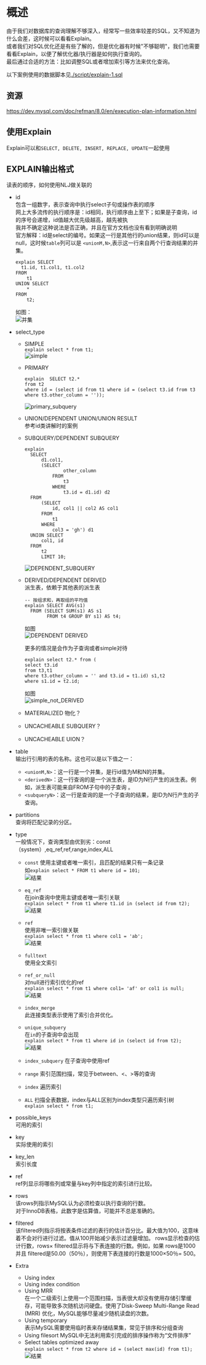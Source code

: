 # 概述

由于我们对数据库的查询理解不够深入，经常写一些效率较差的SQL，又不知道为什么会差，这时候可以看看Explain。  
或者我们对SQL优化还是有些了解的，但是优化器有时候"不够聪明"，我们也需要看看Explain，以便了解优化器/执行器是如何执行查询的。  
最后通过合适的方法：比如调整SQL或者增加索引等方法来优化查询。  

以下案例使用的数据脚本见[./script/explain-1.sql](./script/explain-1.sql)

## 资源

https://dev.mysql.com/doc/refman/8.0/en/execution-plan-information.html  

## 使用Explain

Explain可以和`SELECT, DELETE, INSERT, REPLACE, UPDATE`一起使用

## EXPLAIN输出格式

读表的顺序，如何使用NLJ做关联的

- id  
  包含一组数字，表示查询中执行select子句或操作表的顺序  
  网上大多流传的执行顺序是：id相同，执行顺序由上至下；如果是子查询，id的序号会递增，id值越大优先级越高，越先被执  
  我并不确定这种说法是否正确，并且在官方文档也没有看到明确说明  
  官方解释：id是select的编号。如果这一行是其他行的union结果，则id可以是null，这时候`table`列可以是 `<unionM,N>`,表示这一行来自两个行查询结果的并集。  

  ```{}
  explain SELECT
    t1.id, t1.col1, t1.col2
  FROM
      t1
  UNION SELECT
      *
  FROM
      t2;
  ```

  如图：  
  ![并集](./imgs/union_01.png)  

- select_type  
  - SIMPLE  
    `explain select * from t1;`  
    ![simple](./imgs/simple.png)  
  - PRIMARY  

    ```{}
    explain  SELECT t2.*
    from t2
    where id = (select id from t1 where id = (select t3.id from t3 where t3.other_column = ''));
    ```

    ![primary_subquery](./imgs/primary_subquery.png)  

  - UNION/DEPENDENT UNION/UNION RESULT  
    参考id类讲解时的案例

  - SUBQUERY/DEPENDENT SUBQUERY  

    ```{}
    explain
      SELECT
          d1.col1,
          (SELECT
                  other_column
              FROM
                  t3
              WHERE
                  t3.id = d1.id) d2
      FROM
          (SELECT
              id, col1 || col2 AS col1
          FROM
              t1
          WHERE
              col3 = 'gh') d1
      UNION SELECT
          col1, id
      FROM
          t2
          LIMIT 10;
    ```

    ![DEPENDENT_SUBQUERY](./imgs/DEPENDENT_SUBQUERY.png)

  - DERIVED/DEPENDENT DERIVED  
    派生表，依赖于其他表的派生表  

    ```{sql}
    -- 按组求和，再取组的平均值
    explain SELECT AVG(s1)
      FROM (SELECT SUM(s1) AS s1
            FROM t4 GROUP BY s1) AS t4;
    ```

    如图  
    ![DEPENDENT DERIVED](./imgs/DEPENDENT_DERIVED.png)

    更多的情况是会作为子查询或者simple对待

    ```{}
    explain select t2.* from (
    select t3.id
    from t3,t1
    where t3.other_column = '' and t3.id = t1.id) s1,t2
    where s1.id = t2.id;
    ```

    如图  
    ![simple_not_DERIVED](./imgs/simple_not_DERIVED.png)

  - MATERIALIZED 物化？  
  - UNCACHEABLE SUBQUERY？  
  - UNCACHEABLE UION？  

- table  
  输出行引用的表的名称。这也可以是以下值之一：  
  - `<unionM,N>`：这一行是一个并集，是行id值为M和N的并集。
  - `<derivedN>`：这一行查询的是一个派生表，是ID为N行产生的派生表。例如，派生表可能来自FROM子句中的子查询 。
  - `<subqueryN>`：这一行是查询的是一个子查询的结果，是ID为N行产生的子查询。

- partitions  
  查询将匹配记录的分区。  
  
- type  
  一般情况下，查询类型由优到劣：const（system）,eq_ref,ref,range,index,ALL
  - `const` 使用主键或者唯一索引，且匹配的结果只有一条记录  
    如`explain select * FROM t1 where id = 101;`  
    ![结果](./imgs/QQ20190314-165933@2x.png)  
  - `eq_ref`  
    在join查询中使用主键或者唯一索引关联  
    `explain select * from t1 where t1.id in (select id from t2);`  
    ![结果](./imgs/QQ20190314-171934@2x.png)
  - `ref`  
    使用非唯一索引做关联  
    `explain select * from t1 where col1 = 'ab';`  
    ![结果](./imgs/ref.png)
  - `fulltext`  
    使用全文索引  
  - `ref_or_null`  
    对null进行索引优化的ref  
    `explain select * from t1 where col1= 'af' or col1 is null;`
    ![结果](./imgs/ref_or_null.png)

  - `index_merge`  
    此连接类型表示使用了索引合并优化。

  - `unique_subquery`  
    在`in`的子查询中会出现  
    `explain select * from t1 where id in (select id from t2);`  
    ![结果](./imgs/unique_subquery.png)

  - `index_subquery` 在子查询中使用ref  

  - `range` 索引范围扫描，常见于between、<、>等的查询  

  - `index` 遍历索引  

  - `ALL` 扫描全表数据，index与ALL区别为index类型只遍历索引树  
    `explain select * from t1;`

- possible_keys  
  可用的索引

- key  
  实际使用的索引

- key_len  
  索引长度

- ref  
  ref列显示将哪些列或常量与key列中指定的索引进行比较。
- rows  
  该rows列指示MySQL认为必须检查以执行查询的行数。  
  对于InnoDB表格，此数字是估算值，可能并不总是准确的。  

- filtered  
  该filtered列指示将按表条件过滤的表行的估计百分比。最大值为100，这意味着不会对行进行过滤。值从100开始减少表示过滤量增加。 rows显示检查的估计行数，rows× filtered显示将与下表连接的行数。例如，如果 rows是1000并且 filtered是50.00（50％），则使用下表连接的行数是1000×50％= 500。

- Extra  
  - Using index  
  - Using index condition  
  - Using MRR  
    在一个二级索引上使用一个范围扫描，当表很大却没有使用存储引擎缓存，可能导致多次随机访问硬盘。使用了Disk-Sweep Multi-Range Read (MRR) 优化，MySQL能够尽量减少随机读盘的次数。
  - Using temporary  
    表示MySQL需要使用临时表来存储结果集，常见于排序和分组查询  
  - Using filesort
    MySQL中无法利用索引完成的排序操作称为“文件排序”  
  - Select tables optimized away  
    `explain select * from t2 where id = (select max(id) from t1);`  
    ![结果](./imgs/optimized_away.png)